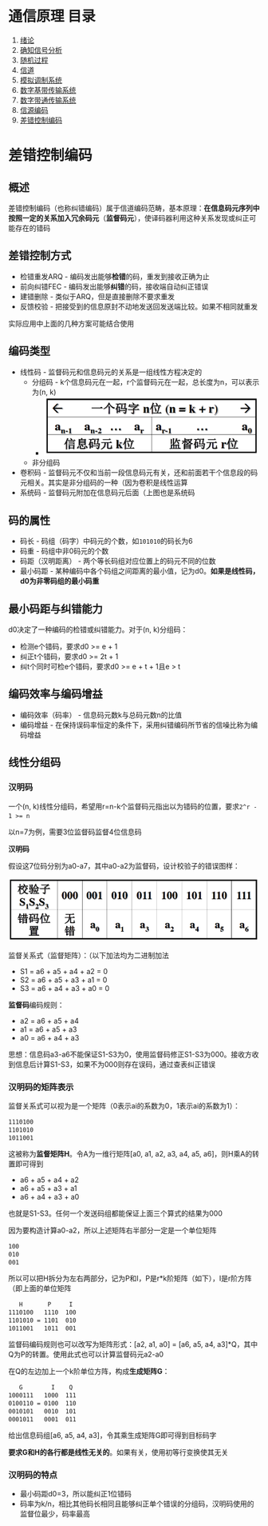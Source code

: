 # 通信原理 目录

1. [绪论](1.md)
2. [确知信号分析](2.md)
3. [随机过程](3.md)
4. [信道](4.md)
5. [模拟调制系统](5.md)
6. [数字基带传输系统](6.md)
7. [数字带通传输系统](7.md)
8. [信源编码](8.md)
9. [差错控制编码](9.md)


# 差错控制编码

## 概述

差错控制编码（也称纠错编码）属于信道编码范畴，基本原理：**在信息码元序列中按照一定的关系加入冗余码元**（**监督码元**），使译码器利用这种关系发现或纠正可能存在的错码

## 差错控制方式

- 检错重发ARQ - 编码发出能够**检错**的码，重发到接收正确为止
- 前向纠错FEC - 编码发出能够**纠错**的码，接收端自动纠正错误
- 建错删除 - 类似于ARQ，但是直接删除不要求重发
- 反馈校验 - 把接受到的信息原封不动地发送回发送端比较。如果不相同就重发

实际应用中上面的几种方案可能结合使用

## 编码类型

- 线性码 - 监督码元和信息码元的关系是一组线性方程决定的
  - 分组码 - k个信息码元在一起，r个监督码元在一起，总长度为n，可以表示为(n, k)
    - ![9-1](img/9-1.png)
  - 非分组码
- 卷积码 - 监督码元不仅和当前一段信息码元有关，还和前面若干个信息段的码元相关。其实是非分组码的一种（因为卷积是线性运算
- 系统码 - 监督码元附加在信息码元后面（上图也是系统码

## 码的属性

- 码长 - 码组（码字）中码元的个数，如`101010`的码长为6
- 码重 - 码组中非0码元的个数
- 码距（汉明距离） - 两个等长码组对应位置上的码元不同的位数
- 最小码距 - 某种编码中各个码组之间距离的最小值，记为d0。**如果是线性码，d0为非零码组的最小码重**

## 最小码距与纠错能力

d0决定了一种编码的检错或纠错能力。对于(n, k)分组码：
- 检测e个错码，要求d0 >= e + 1
- 纠正t个错码，要求d0 >= 2t + 1
- 纠t个同时可检e个错码，要求d0 >= e + t + 1且e > t

## 编码效率与编码增益

- 编码效率（码率） - 信息码元数k与总码元数n的比值
- 编码增益 - 在保持误码率恒定的条件下，采用纠错编码所节省的信噪比称为编码增益

## 线性分组码

### 汉明码

一个(n, k)线性分组码，希望用r=n-k个监督码元指出以为错码的位置，要求`2^r - 1 >= n`

以n=7为例，需要3位监督码监督4位信息码

**汉明码**

假设这7位码分别为a0-a7，其中a0-a2为监督码，设计校验子的错误图样：

![9-3](img/9-3.png)

监督关系式（监督矩阵）：（以下加法均为二进制加法
- S1 = a6 + a5 + a4 + a2 = 0
- S2 = a6 + a5 + a3 + a1 = 0
- S3 = a6 + a4 + a3 + a0 = 0

**监督码**编码规则：
- a2 = a6 + a5 + a4
- a1 = a6 + a5 + a3
- a0 = a6 + a4 + a3

思想：信息码a3-a6不能保证S1-S3为0，使用监督码修正S1-S3为000。接收方收到信息后计算S1-S3，如果不为000则存在误码，通过查表纠正错误

### 汉明码的矩阵表示

监督关系式可以视为是一个矩阵（0表示ai的系数为0，1表示ai的系数为1）：

```
1110100
1101010
1011001
```

这被称为**监督矩阵H**。令A为一维行矩阵[a0, a1, a2, a3, a4, a5, a6]，则H乘A的转置即可得到
- a6 + a5 + a4 + a2
- a6 + a5 + a3 + a1
- a6 + a4 + a3 + a0

也就是S1-S3。任何一个发送码组都能保证上面三个算式的结果为000

因为要构造计算a0-a2，所以上述矩阵右半部分一定是一个单位矩阵

```
100
010
001
```

所以可以把H拆分为左右两部分，记为P和I，P是r*k阶矩阵（如下），I是r阶方阵（即上面的单位矩阵

```
   H       P     I
1110100   1110  100
1101010 = 1101  010
1011001   1011  001
```

监督码编码规则也可以改写为矩阵形式：[a2, a1, a0] = [a6, a5, a4, a3]*Q，其中Q为P的转置。使用此式也可以计算监督码元a2-a0

在Q的左边加上一个k阶单位方阵，构成**生成矩阵G**：

```
   G        I    Q
1000111   1000  111
0100110 = 0100  110
0010101   0010  101
0001011   0001  011
```

给出信息码组[a6, a5, a4, a3]，令其乘生成矩阵G即可得到目标码字

**要求G和H的各行都是线性无关的**。如果有关，使用初等行变换使其无关

### 汉明码的特点

- 最小码距d0=3，所以能纠正1位错码
- 码率为k/n，相比其他码长相同且能够纠正单个错误的分组码，汉明码使用的监督位最少，码率最高